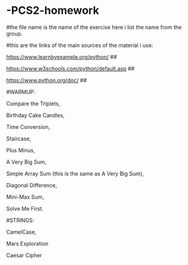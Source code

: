# -PCS2-homework

#the file name is the name of the exercise here i list the name from the group.

#this are the links of the main sources of the material i use:

https://www.learnbyexample.org/python/ ##

https://www.w3schools.com/python/default.asp ##

https://www.python.org/doc/ ##

#WARMUP:

Compare the Triplets,

Birthday Cake Candles,

Time Conversion,

Staircase,

Plus Minus,

A Very Big Sum,

Simple Array Sum (this is the same as A Very Big Sum),

Diagonal Difference,

Mini-Max Sum,

Solve Me First.

#STRINGS:

CamelCase,

Mars Exploration

Caesar Cipher
